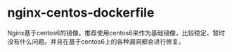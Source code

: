 # nginx-centos-dockerfile
Nginx基于centos6的镜像。推荐使用centos6来作为基础镜像，比较稳定，暂时没有什么问题。并且在基于centos6上的各种漏洞都会进行修复。
